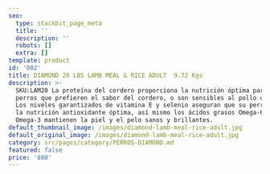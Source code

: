 ```yaml
---
seo:
  type: stackbit_page_meta
  title: ''
  description: ''
  robots: []
  extra: []
template: product
id: '002'
title: DIAMOND 20 LBS LAMB MEAL & RICE ADULT  9.72 Kgs
description: >-
  SKU:LAM20 La proteína del cordero proporciona la nutrición óptima para los
  perros que prefieren el sabor del cordero, o son sensibles al pollo o al maíz.
  Los niveles garantizados de vitamina E y selenio aseguran que su perro reciba
  la nutrición antioxidante óptima, así mismo los ácidos grasos Omega-6 y
  Omega-3 mantienen la piel y el pelo sanos y brillantes.
default_thumbnail_image: /images/diamond-lamb-meal-rice-adult.jpg
default_original_image: /images/diamond-lamb-meal-rice-adult.jpg
category: src/pages/category/PERROS-DIAMOND.md
featured: false
price: '880'
---
```

